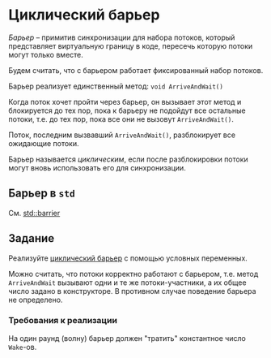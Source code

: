 # Циклический барьер

*Барьер* – примитив синхронизации для набора потоков, который представляет виртуальную границу в коде, пересечь которую потоки могут только вместе.

Будем считать, что с барьером работает фиксированный набор потоков.

Барьер реализует единственный метод: `void ArriveAndWait()`

Когда поток хочет пройти через барьер, он вызывает этот метод и блокируется до тех пор, пока к барьеру не подойдут все остальные потоки, т.е. до тех пор, пока все они не вызовут `ArriveAndWait()`.

Поток, последним вызвавший `ArriveAndWait()`, разблокирует все ожидающие потоки.

Барьер называется *циклическим*, если после разблокировки потоки могут вновь использовать его для синхронизации.

## Барьер в `std`

См. [std::barrier](https://en.cppreference.com/w/cpp/thread/barrier)

## Задание

Реализуйте [циклический барьер](cyclic_barrier.hpp) с помощью условных переменных.

Можно считать, что потоки корректно работают с барьером, т.е. метод `ArriveAndWait` вызывают одни и те же потоки-участники, а их общее число задано в конструкторе. В противном случае поведение барьера не определено.

### Требования к реализации

На один раунд (волну) барьер должен "тратить" константное число `Wake`-ов.